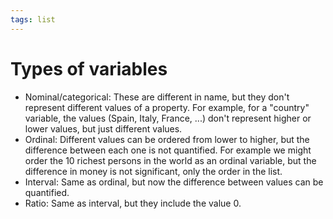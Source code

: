 ```yaml
---
tags: list
---
```


# Types of variables
* Nominal/categorical: These are different in name, but they don't represent different values of a property. For example, for a "country" variable, the values (Spain, Italy, France, ...) don't represent higher or lower values, but just different values.
* Ordinal: Different values can be ordered from lower to higher, but the difference between each one is not quantified. For example we might order the 10 richest persons in the world as an ordinal variable, but the difference in money is not significant, only the order in the list.
* Interval: Same as ordinal, but now the difference between values can be quantified.
* Ratio: Same as interval, but they include the value 0.
